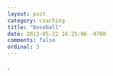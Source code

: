 ```yaml
---
layout: post
category: coaching
title: "Baseball"
date: 2013-05-22 16:25:06 -0700
comments: false
ordinal: 3
---
```


.
